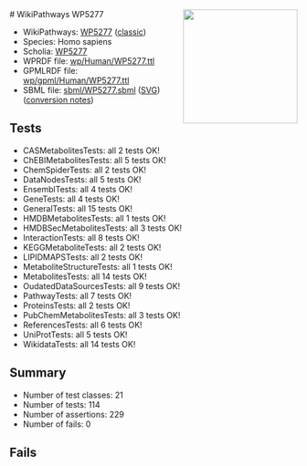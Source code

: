 <img style="float: right; width: 200px" src="https://upload.wikimedia.org/wikipedia/commons/thumb/8/83/Wplogo_with_text_500.png/640px-Wplogo_with_text_500.png" />
# WikiPathways WP5277

* WikiPathways: [WP5277](https://wikipathways.org/pathways/WP5277) ([classic](https://classic.wikipathways.org/instance/WP5277))
* Species: Homo sapiens
* Scholia: [WP5277](https://scholia.toolforge.org/wikipathways/WP5277)
* WPRDF file: [wp/Human/WP5277.ttl](../wp/Human/WP5277.ttl)
* GPMLRDF file: [wp/gpml/Human/WP5277.ttl](../wp/gpml/Human/WP5277.ttl)
* SBML file: [sbml/WP5277.sbml](../sbml/WP5277.sbml) ([SVG](../sbml/WP5277.svg)) ([conversion notes](../sbml/WP5277.txt))

## Tests
* CASMetabolitesTests: all 2 tests OK!
* ChEBIMetabolitesTests: all 5 tests OK!
* ChemSpiderTests: all 2 tests OK!
* DataNodesTests: all 5 tests OK!
* EnsemblTests: all 4 tests OK!
* GeneTests: all 4 tests OK!
* GeneralTests: all 15 tests OK!
* HMDBMetabolitesTests: all 1 tests OK!
* HMDBSecMetabolitesTests: all 3 tests OK!
* InteractionTests: all 8 tests OK!
* KEGGMetaboliteTests: all 2 tests OK!
* LIPIDMAPSTests: all 2 tests OK!
* MetaboliteStructureTests: all 1 tests OK!
* MetabolitesTests: all 14 tests OK!
* OudatedDataSourcesTests: all 9 tests OK!
* PathwayTests: all 7 tests OK!
* ProteinsTests: all 2 tests OK!
* PubChemMetabolitesTests: all 3 tests OK!
* ReferencesTests: all 6 tests OK!
* UniProtTests: all 5 tests OK!
* WikidataTests: all 14 tests OK!


## Summary

* Number of test classes: 21
* Number of tests: 114
* Number of assertions: 229
* Number of fails: 0

## Fails

